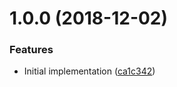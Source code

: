 # 1.0.0 (2018-12-02)


### Features

* Initial implementation ([ca1c342](https://github.com/unlight/inject3/commit/ca1c342))
